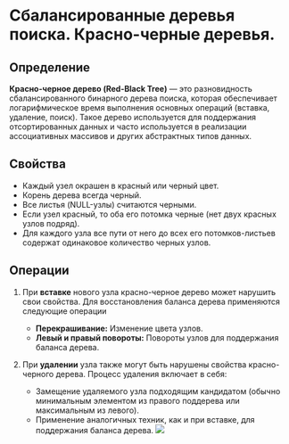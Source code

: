 # Сбалансированные деревья поиска. Красно-черные деревья.

## Определение

**Красно-черное дерево (Red-Black Tree)** — это разновидность сбалансированного бинарного дерева поиска, которая обеспечивает логарифмическое время выполнения основных операций (вставка, удаление, поиск). Такое дерево используется для поддержания отсортированных данных и часто используется в реализации ассоциативных массивов и других абстрактных типов данных.

## Cвойства

* Каждый узел окрашен в красный или черный цвет.
* Корень дерева всегда черный.
* Все листья (NULL-узлы) считаются черными.
* Если узел красный, то оба его потомка черные (нет двух красных узлов подряд).
* Для каждого узла все пути от него до всех его потомков-листьев содержат одинаковое количество черных узлов.

## Операции

1) При **вставке** нового узла красно-черное дерево может нарушить свои свойства. Для восстановления баланса дерева применяются следующие операции
   * **Перекрашивание:** Изменение цвета узлов.
   * **Левый и правый повороты:** Повороты узлов для поддержания баланса дерева.

2) При **удалении** узла также могут быть нарушены свойства красно-черного дерева. Процесс удаления включает в себя:
   * Замещение удаляемого узла подходящим кандидатом (обычно минимальным элементом из правого поддерева или максимальным из левого).
   * Применение аналогичных техник, как и при вставке, для поддержания баланса дерева.
![](https://camo.githubusercontent.com/3fe9f7e0b5ae2d4472c34dc45d4c677111d2ecc181614e6cc715d761366e5ce8/68747470733a2f2f75706c6f61642e77696b696d656469612e6f72672f77696b6970656469612f636f6d6d6f6e732f362f36362f5265642d626c61636b5f747265655f6578616d706c652e737667)


